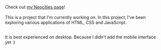 Check out [my Neocities page](https://arcadiabae.neocities.org)!
<br><br>
This is a project that I'm currently working on. In this project, I've been exploring various applications of HTML, CSS and JavaScript.
<br>

<br>
It is best experienced on desktop. Because I didn't add the mobile interface yet :)
